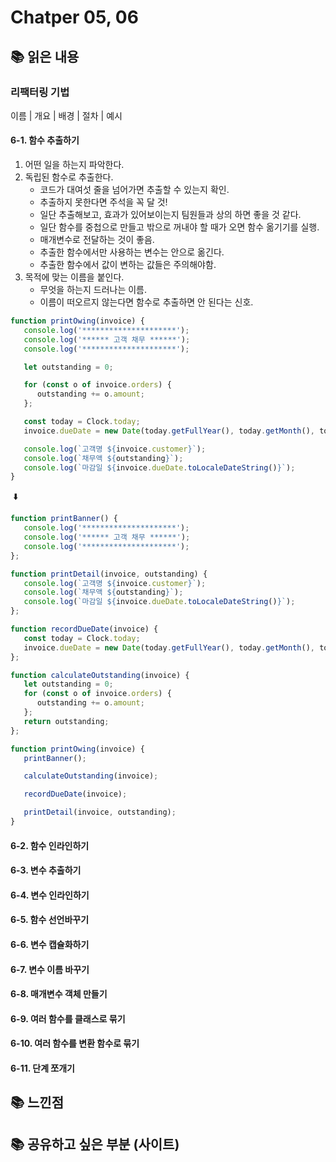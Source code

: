 # Chatper 05, 06

## 📚 읽은 내용

### 리팩터링 기법

이름 | 개요 | 배경 | 절차 | 예시

#### 6-1. 함수 추출하기

1. 어떤 일을 하는지 파악한다.
2. 독립된 함수로 추출한다.
   - 코드가 대여섯 줄을 넘어가면 추출할 수 있는지 확인.
   - 추출하지 못한다면 주석을 꼭 달 것!
   - 일단 추출해보고, 효과가 있어보이는지 팀원들과 상의 하면 좋을 것 같다.
   - 일단 함수를 중첩으로 만들고 밖으로 꺼내야 할 때가 오면 함수 옮기기를 실행.
   - 매개변수로 전달하는 것이 좋음.
   - 추출한 함수에서만 사용하는 변수는 안으로 옮긴다.
   - 추출한 함수에서 값이 변하는 값들은 주의해야함.
4. 목적에 맞는 이름을 붙인다.
   - 무엇을 하는지 드러나는 이름.
   - 이름이 떠오르지 않는다면 함수로 추출하면 안 된다는 신호.

```javascript
function printOwing(invoice) {
   console.log('*********************');
   console.log('****** 고객 채무 ******');
   console.log('*********************');

   let outstanding = 0;

   for (const o of invoice.orders) {
      outstanding += o.amount;
   };

   const today = Clock.today;
   invoice.dueDate = new Date(today.getFullYear(), today.getMonth(), today.getDate() + 30);

   console.log(`고객명 ${invoice.customer}`);
   console.log(`채무액 ${outstanding}`);
   console.log(`마감일 ${invoice.dueDate.toLocaleDateString()}`);
}
```
 ⬇️
```javascript
function printBanner() {
   console.log('*********************');
   console.log('****** 고객 채무 ******');
   console.log('*********************');
};

function printDetail(invoice, outstanding) {
   console.log(`고객명 ${invoice.customer}`);
   console.log(`채무액 ${outstanding}`);
   console.log(`마감일 ${invoice.dueDate.toLocaleDateString()}`);
};

function recordDueDate(invoice) {
   const today = Clock.today;
   invoice.dueDate = new Date(today.getFullYear(), today.getMonth(), today.getDate() + 30);
};

function calculateOutstanding(invoice) {
   let outstanding = 0;
   for (const o of invoice.orders) {
      outstanding += o.amount;
   };
   return outstanding;
};

function printOwing(invoice) {
   printBanner();

   calculateOutstanding(invoice);

   recordDueDate(invoice);

   printDetail(invoice, outstanding);
}
```

#### 6-2. 함수 인라인하기
#### 6-3. 변수 추출하기
#### 6-4. 변수 인라인하기
#### 6-5. 함수 선언바꾸기
#### 6-6. 변수 캡슐화하기
#### 6-7. 변수 이름 바꾸기
#### 6-8. 매개변수 객체 만들기
#### 6-9. 여러 함수를 클래스로 묶기
#### 6-10. 여러 함수를 변환 함수로 묶기
#### 6-11. 단계 쪼개기

## 📚 느낀점

## 📚 공유하고 싶은 부분 (사이트)

